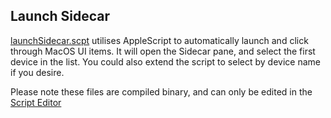 ## Launch Sidecar

[launchSidecar.scpt](https://github.com/petehannon/my.useful-scripts/blob/main/automation/launchSidecar.scpt) utilises AppleScript to automatically launch and click through MacOS UI items. It will open the Sidecar pane, and select the first device in the list. You could also extend the script to select by device name if you desire.

Please note these files are compiled binary, and can only be edited in the [Script Editor](https://developer.apple.com/library/archive/documentation/LanguagesUtilities/Conceptual/MacAutomationScriptingGuide/GettoKnowScriptEditor.html)
